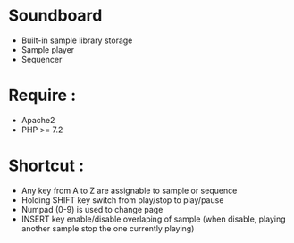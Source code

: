 # Soundboard
- Built-in sample library storage
- Sample player
- Sequencer

# Require :
- Apache2
- PHP >= 7.2

# Shortcut :
- Any key from A to Z are assignable to sample or sequence
- Holding SHIFT key switch from play/stop to play/pause
- Numpad (0-9) is used to change page
- INSERT key enable/disable overlaping of sample (when disable, playing another sample stop the one currently playing)